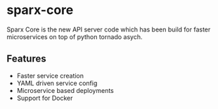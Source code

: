 # sparx-core
Sparx Core is the new API server code which has been build for faster microservices on top of python tornado asych.


## Features
- Faster service creation
- YAML driven service config
- Microservice based deployments
- Support for Docker


